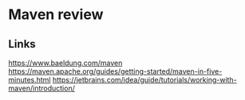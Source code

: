 # Maven review

## Links
https://www.baeldung.com/maven
https://maven.apache.org/guides/getting-started/maven-in-five-minutes.html
https://jetbrains.com/idea/guide/tutorials/working-with-maven/introduction/

